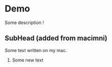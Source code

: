 # Demo

Some description !

## SubHead (added from macimni)

Some text written on my mac.
1. Some new text
